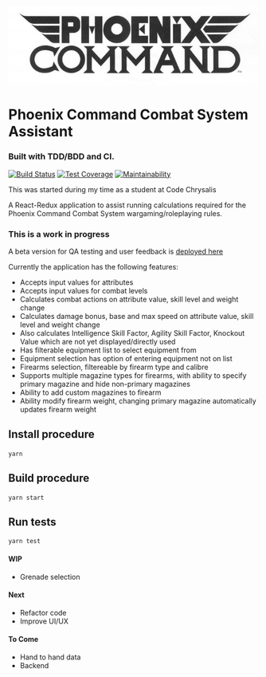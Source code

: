 ![PCCS Logo](/public/pccsBnW.png)

# Phoenix Command Combat System Assistant 

### Built with TDD/BDD and CI.
[![Build Status](https://travis-ci.org/mp40/PCCS-Helper.png?branch=master)](https://travis-ci.org/mp40/PCCS-Helper)
[![Test Coverage](https://api.codeclimate.com/v1/badges/e80706684ebcb24309e8/test_coverage)](https://codeclimate.com/github/mp40/PCCS-Helper/test_coverage)
[![Maintainability](https://api.codeclimate.com/v1/badges/e80706684ebcb24309e8/maintainability)](https://codeclimate.com/github/mp40/PCCS-Helper/maintainability)

This was started during my time as a student at Code Chrysalis

A React-Redux application to assist running calculations required for the Phoenix Command Combat System wargaming/roleplaying rules.

### This is a work in progress
A beta version for QA testing and user feedback is [deployed here](https://pccs.herokuapp.com/)

Currently the application has the following features:

- Accepts input values for attributes
- Accepts input values for combat levels
- Calculates combat actions on attribute value, skill level and weight change
- Calculates damage bonus, base and max speed on attribute value, skill level and weight change
- Also calculates Intelligence Skill Factor, Agility Skill Factor, Knockout Value which are not yet displayed/directly used
- Has filterable equipment list to select equipment from
- Equipment selection has option of entering equipment not on list
- Firearms selection, filtereable by firearm type and calibre
- Supports multiple magazine types for firearms, with ability to specify primary magazine and hide non-primary magazines
- Ability to add custom magazines to firearm
- Ability modify firearm weight, changing primary magazine automatically updates firearm weight

## Install procedure

```
yarn
```

## Build procedure

```
yarn start
```

## Run tests

```
yarn test
```

#### WIP
- Grenade selection

#### Next

- Refactor code
- Improve UI/UX

#### To Come

- Hand to hand data
- Backend
